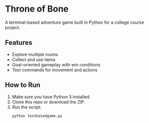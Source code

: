 # Throne of Bone

A terminal-based adventure game built in Python for a college course project.

## Features
- Explore multiple rooms
- Collect and use items
- Goal-oriented gameplay with win conditions
- Text commands for movement and actions

## How to Run
1. Make sure you have Python 3 installed.
2. Clone this repo or download the ZIP.
3. Run the script:
   ```bash
   python textbasedgame.py
